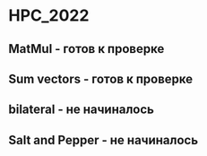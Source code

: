 # HPC_2022
## MatMul - готов к проверке
## Sum vectors - готов к проверке
## bilateral - не начиналось 
## Salt and Pepper - не начиналось 
